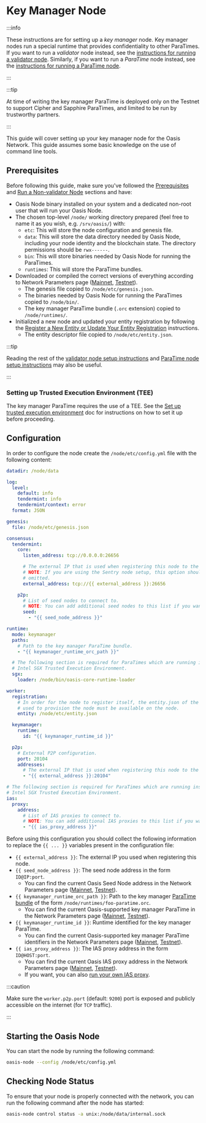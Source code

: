 # Key Manager Node

:::info

These instructions are for setting up a _key manager_ node. Key manager nodes run a special runtime that provides confidentiality to other ParaTimes. If you want to run a _validator_ node instead, see the [instructions for running a validator node](../validator-node.mdx). Similarly, if you want to run a _ParaTime_ node instead, see the [instructions for running a ParaTime node](../paratime-node.mdx).

:::

:::tip

At time of writing the key manager ParaTime is deployed only on the Testnet to support Cipher and Sapphire ParaTimes, and limited to be run by trustworthy partners.

:::

This guide will cover setting up your key manager node for the Oasis Network. This guide assumes some basic knowledge on the use of command line tools.

## Prerequisites

Before following this guide, make sure you've followed the [Prerequisites](../prerequisites) and [Run a Non-validator Node](../non-validator-node.md) sections and have:

* Oasis Node binary installed on your system and a dedicated non-root user that will run your Oasis Node.
* The chosen top-level `/node/` working directory prepared (feel free to name it as you wish, e.g. `/srv/oasis/`) with:
  * `etc`: This will store the node configuration and genesis file.
  * `data`: This will store the data directory needed by Oasis Node, including your node identity and the blockchain state. The directory permissions should be `rwx------`.
  * `bin`: This will store binaries needed by Oasis Node for running the ParaTimes.
  * `runtimes`: This will store the ParaTime bundles.
* Downloaded or compiled the correct versions of everything according to Network Parameters page ([Mainnet], [Testnet]).
  * The genesis file copied to `/node/etc/genesis.json`.
  * The binaries needed by Oasis Node for running the ParaTimes copied to `/node/bin/`.
  * The key manager ParaTime bundle (`.orc` extension) copied to `/node/runtimes/`.
* Initialized a new node and updated your entity registration by following the [Register a New Entity or Update Your Entity Registration](../paratime-node.mdx#register-a-new-entity-or-update-your-entity-registration) instructions.
  * The entity descriptor file copied to `/node/etc/entity.json`.

[Mainnet]: ../../mainnet/README.md
[Testnet]: ../../testnet/README.md

:::tip

Reading the rest of the [validator node setup instructions](../validator-node.mdx) and [ParaTime node setup instructions](../paratime-node.mdx) may also be useful.

:::

### Setting up Trusted Execution Environment (TEE)

The key manager ParaTime requires the use of a TEE. See the [Set up trusted execution environment](../prerequisites/set-up-trusted-execution-environment-tee.md) doc for instructions on how to set it up before proceeding.

## Configuration

In order to configure the node create the `/node/etc/config.yml` file with the following content:

```yaml
datadir: /node/data

log:
  level:
    default: info
    tendermint: info
    tendermint/context: error
  format: JSON

genesis:
  file: /node/etc/genesis.json

consensus:
  tendermint:
    core:
      listen_address: tcp://0.0.0.0:26656

      # The external IP that is used when registering this node to the network.
      # NOTE: If you are using the Sentry node setup, this option should be
      # omitted.
      external_address: tcp://{{ external_address }}:26656

    p2p:
      # List of seed nodes to connect to.
      # NOTE: You can add additional seed nodes to this list if you want.
      seed:
        - "{{ seed_node_address }}"

runtime:
  mode: keymanager
  paths:
    # Path to the key manager ParaTime bundle.
    - "{{ keymanager_runtime_orc_path }}"

  # The following section is required for ParaTimes which are running inside the
  # Intel SGX Trusted Execution Environment.
  sgx:
    loader: /node/bin/oasis-core-runtime-loader

worker:
  registration:
    # In order for the node to register itself, the entity.json of the entity
    # used to provision the node must be available on the node.
    entity: /node/etc/entity.json

  keymanager:
    runtime:
      id: "{{ keymanager_runtime_id }}"

  p2p:
    # External P2P configuration.
    port: 20104
    addresses:
      # The external IP that is used when registering this node to the network.
      - "{{ external_address }}:20104"

# The following section is required for ParaTimes which are running inside the
# Intel SGX Trusted Execution Environment.
ias:
  proxy:
    address:
      # List of IAS proxies to connect to.
      # NOTE: You can add additional IAS proxies to this list if you want.
      - "{{ ias_proxy_address }}"
```

Before using this configuration you should collect the following information to replace the `{{ ... }}` variables present in the configuration file:

* `{{ external_address }}`: The external IP you used when registering this node.
* `{{ seed_node_address }}`: The seed node address in the form `ID@IP:port`.
  * You can find the current Oasis Seed Node address in the Network Parameters page ([Mainnet], [Testnet]).
* `{{ keymanager_runtime_orc_path }}`: Path to the key manager [ParaTime bundle](../paratime-node.mdx#the-paratime-bundle) of the form `/node/runtimes/foo-paratime.orc`.
  * You can find the current Oasis-supported key manager ParaTime in the Network Parameters page ([Mainnet], [Testnet]).
* `{{ keymanager_runtime_id }}`: Runtime identified for the key manager ParaTime.
  * You can find the current Oasis-supported key manager ParaTime identifiers in the Network Parameters page ([Mainnet], [Testnet]).
* `{{ ias_proxy_address }}`: The IAS proxy address in the form `ID@HOST:port`.
  * You can find the current Oasis IAS proxy address in the Network Parameters page ([Mainnet], [Testnet]).
  * If you want, you can also [run your own IAS proxy](../ias-proxy.md).

:::caution

Make sure the `worker.p2p.port` (default: `9200`) port is exposed and publicly
accessible on the internet (for `TCP` traffic).

:::

## Starting the Oasis Node

You can start the node by running the following command:

```bash
oasis-node --config /node/etc/config.yml
```

## Checking Node Status

To ensure that your node is properly connected with the network, you can run the following command after the node has started:

```bash
oasis-node control status -a unix:/node/data/internal.sock
```
